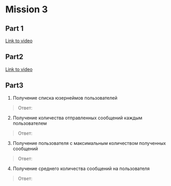 # Mission 3

## Part 1

[Link to video](https://www.youtube.com/)

## Part2

[Link to video](https://www.youtube.com/)

## Part3

1. Получение списка юзернеймов пользователей
> Ответ: 

2. Получение количества отправленных сообщений каждым пользователем
> Ответ:

3. Получение пользователя с максимальным количеством полученных сообщений
> Ответ:

4. Получение среднего количества сообщений на пользователя
> Ответ:
